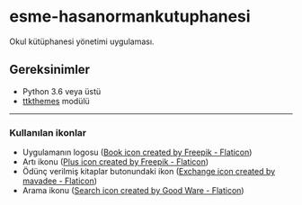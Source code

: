 # esme-hasanormankutuphanesi

Okul kütüphanesi yönetimi uygulaması.



## Gereksinimler

- Python 3.6 veya üstü
- [ttkthemes](https://github.com/TkinterEP/ttkthemes) modülü

---

### Kullanılan ikonlar

- Uygulamanın logosu ([Book icon created by Freepik - Flaticon](https://www.flaticon.com/free-icon/open-book_171322))
- Artı ikonu ([Plus icon created by Freepik - Flaticon](https://www.flaticon.com/free-icon/plus_748113))
- Ödünç verilmiş kitaplar butonundaki ikon ([Exchange icon created by mavadee - Flaticon](https://www.flaticon.com/free-icon/exchange_3580097))
- Arama ikonu ([Search icon created by Good Ware - Flaticon](https://www.flaticon.com/free-icon/magnifying-glass_1086933))